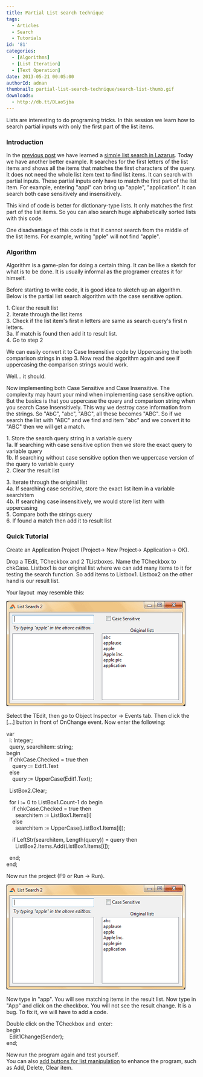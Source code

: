 ```yaml
---
title: Partial List search technique
tags:
  - Articles
  - Search
  - Tutorials
id: '81'
categories:
  - [Algorithms]
  - [List Iteration]
  - [Text Operation]
date: 2013-05-21 00:05:00
authorId: adnan
thumbnail: partial-list-search-technique/search-list-thumb.gif
downloads:
  - http://db.tt/DLaoSjba
---
```


Lists are interesting to do programing tricks. In this session we learn how to search partial inputs with only the first part of the list items.
<!-- more -->
  
  

### Introduction

In the [previous post](http://lazplanet.blogspot.com/2013_05_01_archive.html) we have learned a [simple list search in Lazarus](http://lazplanet.blogspot.com/2013/05/simple-list-search-program.html). Today we have another better example. It searches for the first letters of the list items and shows all the items that matches the first characters of the query. It does not need the whole list item text to find list items. It can search with partial inputs. These partial inputs only have to match the first part of the list item. For example, entering "appl" can bring up "apple", "application". It can search both case sensitively and insensitively.  
  
This kind of code is better for dictionary-type lists. It only matches the first part of the list items. So you can also search huge alphabetically sorted lists with this code.  
  
One disadvantage of this code is that it cannot search from the middle of the list items. For example, writing "pple" will not find "apple".  
  

### Algorithm

Algorithm is a game-plan for doing a certain thing. It can be like a sketch for what is to be done. It is usually informal as the programer creates it for himself.  
  
Before starting to write code, it is good idea to sketch up an algorithm. Below is the partial list search algorithm with the case sensitive option.  
  
1\. Clear the result list  
2\. Iterate through the list items  
3\. Check if the list item's first n letters are same as search query's first n letters.  
3a. If match is found then add it to result list.  
4\. Go to step 2  
  
We can easily convert it to Case Insensitive code by Uppercasing the both comparison strings in step 3. Now read the algorithm again and see if uppercasing the comparison strings would work.  
  
Well... it should.  
  
Now implementing both Case Sensitive and Case Insensitive. The complexity may haunt your mind when implementing case sensitive option. But the basics is that you uppercase the query and comparison string when you search Case Insensitively. This way we destroy case information from the strings. So "AbC", "abc", "ABC", all these becomes "ABC". So if we search the list with "ABC" and we find and item "abc" and we convert it to "ABC" then we will get a match.  
  
1\. Store the search query string in a variable query  
1a. If searching with case sensitive option then we store the exact query to variable query  
1b. If searching without case sensitive option then we uppercase version of the query to variable query  
2\. Clear the result list  
  
3\. Iterate through the original list  
4a. If searching case sensitive, store the exact list item in a variable searchitem  
4b. If searching case insensitively, we would store list item with uppercasing  
5\. Compare both the strings query  
6\. If found a match then add it to result list  
  

### Quick Tutorial

Create an Application Project (Project-> New Project-> Application-> OK).  
  
Drop a TEdit, TCheckbox and 2 TListboxes. Name the TCheckbox to chkCase. Listbox1 is our original list where we can add many items to it for testing the search function. So add items to Listbox1. Listbox2 on the other hand is our result list.  
  
Your layout  may resemble this:  
  

![Partial list search program in Lazarus](partial-list-search-technique/partial-list-search-lazarus.gif "Partial list search program in Lazarus")

  
Select the TEdit, then go to Object Inspector -> Events tab. Then click the \[...\] button in front of OnChange event. Now enter the following:  
  
var  
  i: Integer;  
  query, searchitem: string;  
begin  
  if chkCase.Checked = true then  
    query := Edit1.Text  
  else  
    query := UpperCase(Edit1.Text);  
  
  ListBox2.Clear;  
  
  for i := 0 to ListBox1.Count-1 do begin  
    if chkCase.Checked = true then  
      searchitem := ListBox1.Items\[i\]  
    else  
      searchitem := UpperCase(ListBox1.Items\[i\]);  
  
    if LeftStr(searchitem, Length(query)) = query then  
      ListBox2.Items.Add(ListBox1.Items\[i\]);  
  
  end;  
end;  
  
Now run the project (F9 or Run -> Run).  
  

![Partial list search program with case senstive option in Lazarus](partial-list-search-technique/partial-list-search-lazarus.gif "Partial list search program with case senstive option in Lazarus")

  
Now type in "app". You will see matching items in the result list. Now type in "App" and click on the checkbox. You will not see the result change. It is a bug. To fix it, we will have to add a code.  
  
Double click on the TCheckbox and  enter:  
begin  
  Edit1Change(Sender);  
end;  
  
Now run the program again and test yourself.  
You can also [add buttons for list manipulation](http://lazplanet.blogspot.com/2013/05/how-to-add-delete-clear-items-of-listbox.html) to enhance the program, such as Add, Delete, Clear item.  
